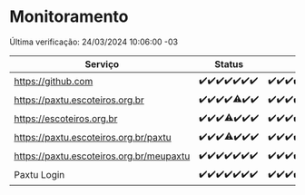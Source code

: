 # Monitoramento

Última verificação: 24/03/2024 10:06:00 -03

|Serviço|Status|Últimas 24h|
|---|---|---|
|https://github.com|<span title="2024-03-17: OK=24">✔️</span><span title="2024-03-18: OK=24">✔️</span><span title="2024-03-19: OK=24">✔️</span><span title="2024-03-20: OK=24">✔️</span><span title="2024-03-21: OK=24">✔️</span><span title="2024-03-22: OK=24">✔️</span><span title="2024-03-23: OK=14">✔️</span>|<span title="23/03/2024 11:03:00 -03 : 200">✔️</span><span title="23/03/2024 12:07:00 -03 : 200">✔️</span><span title="23/03/2024 13:06:00 -03 : 200">✔️</span><span title="23/03/2024 14:05:00 -03 : 200">✔️</span><span title="23/03/2024 15:07:00 -03 : 200">✔️</span><span title="23/03/2024 16:02:00 -03 : 200">✔️</span><span title="23/03/2024 17:06:00 -03 : 200">✔️</span><span title="23/03/2024 18:03:00 -03 : 200">✔️</span><span title="23/03/2024 19:06:00 -03 : 200">✔️</span><span title="23/03/2024 20:04:00 -03 : 200">✔️</span><span title="23/03/2024 21:33:00 -03 : 200">✔️</span><span title="23/03/2024 22:44:00 -03 : 200">✔️</span><span title="23/03/2024 23:17:00 -03 : 200">✔️</span><span title="24/03/2024 00:06:00 -03 : 200">✔️</span><span title="24/03/2024 01:07:00 -03 : 200">✔️</span><span title="24/03/2024 02:06:00 -03 : 200">✔️</span><span title="24/03/2024 03:07:00 -03 : 200">✔️</span><span title="24/03/2024 04:04:00 -03 : 200">✔️</span><span title="24/03/2024 05:07:00 -03 : 200">✔️</span><span title="24/03/2024 06:07:00 -03 : 200">✔️</span><span title="24/03/2024 07:04:00 -03 : 200">✔️</span><span title="24/03/2024 08:02:00 -03 : 200">✔️</span><span title="24/03/2024 09:10:00 -03 : 200">✔️</span><span title="24/03/2024 10:06:00 -03 : 200">✔️</span>|
|https://paxtu.escoteiros.org.br|<span title="2024-03-17: OK=24">✔️</span><span title="2024-03-18: OK=24">✔️</span><span title="2024-03-19: OK=24">✔️</span><span title="2024-03-20: OK=24">✔️</span><span title="2024-03-21: OK=23, Falhas=1">⚠️</span><span title="2024-03-22: OK=24">✔️</span><span title="2024-03-23: OK=14">✔️</span>|<span title="23/03/2024 11:03:00 -03 : 200">✔️</span><span title="23/03/2024 12:07:00 -03 : 200">✔️</span><span title="23/03/2024 13:06:00 -03 : 200">✔️</span><span title="23/03/2024 14:05:00 -03 : 200">✔️</span><span title="23/03/2024 15:07:00 -03 : 200">✔️</span><span title="23/03/2024 16:02:00 -03 : 200">✔️</span><span title="23/03/2024 17:06:00 -03 : 200">✔️</span><span title="23/03/2024 18:03:00 -03 : 200">✔️</span><span title="23/03/2024 19:06:00 -03 : 200">✔️</span><span title="23/03/2024 20:04:00 -03 : 200">✔️</span><span title="23/03/2024 21:33:00 -03 : 200">✔️</span><span title="23/03/2024 22:44:00 -03 : 200">✔️</span><span title="23/03/2024 23:17:00 -03 : 200">✔️</span><span title="24/03/2024 00:06:00 -03 : 200">✔️</span><span title="24/03/2024 01:07:00 -03 : 200">✔️</span><span title="24/03/2024 02:06:00 -03 : 200">✔️</span><span title="24/03/2024 03:07:00 -03 : 200">✔️</span><span title="24/03/2024 04:04:00 -03 : 200">✔️</span><span title="24/03/2024 05:07:00 -03 : 200">✔️</span><span title="24/03/2024 06:07:00 -03 : 200">✔️</span><span title="24/03/2024 07:04:00 -03 : 200">✔️</span><span title="24/03/2024 08:02:00 -03 : 200">✔️</span><span title="24/03/2024 09:10:00 -03 : 200">✔️</span><span title="24/03/2024 10:06:00 -03 : 200">✔️</span>|
|https://escoteiros.org.br|<span title="2024-03-17: OK=24">✔️</span><span title="2024-03-18: OK=24">✔️</span><span title="2024-03-19: OK=24">✔️</span><span title="2024-03-20: OK=22, Falhas=2">⚠️</span><span title="2024-03-21: OK=24">✔️</span><span title="2024-03-22: OK=24">✔️</span><span title="2024-03-23: OK=14">✔️</span>|<span title="23/03/2024 11:03:00 -03 : 200">✔️</span><span title="23/03/2024 12:07:00 -03 : 200">✔️</span><span title="23/03/2024 13:06:00 -03 : 200">✔️</span><span title="23/03/2024 14:05:00 -03 : 200">✔️</span><span title="23/03/2024 15:07:00 -03 : 200">✔️</span><span title="23/03/2024 16:02:00 -03 : 200">✔️</span><span title="23/03/2024 17:06:00 -03 : 200">✔️</span><span title="23/03/2024 18:03:00 -03 : 200">✔️</span><span title="23/03/2024 19:06:00 -03 : 200">✔️</span><span title="23/03/2024 20:04:00 -03 : 200">✔️</span><span title="23/03/2024 21:33:00 -03 : 200">✔️</span><span title="23/03/2024 22:44:00 -03 : 200">✔️</span><span title="23/03/2024 23:17:00 -03 : 200">✔️</span><span title="24/03/2024 00:06:00 -03 : 200">✔️</span><span title="24/03/2024 01:07:00 -03 : 200">✔️</span><span title="24/03/2024 02:06:00 -03 : 200">✔️</span><span title="24/03/2024 03:07:00 -03 : 200">✔️</span><span title="24/03/2024 04:04:00 -03 : 200">✔️</span><span title="24/03/2024 05:07:00 -03 : 200">✔️</span><span title="24/03/2024 06:07:00 -03 : 200">✔️</span><span title="24/03/2024 07:04:00 -03 : 200">✔️</span><span title="24/03/2024 08:02:00 -03 : 200">✔️</span><span title="24/03/2024 09:10:00 -03 : 200">✔️</span><span title="24/03/2024 10:06:00 -03 : 200">✔️</span>|
|https://paxtu.escoteiros.org.br/paxtu|<span title="2024-03-17: OK=24">✔️</span><span title="2024-03-18: OK=24">✔️</span><span title="2024-03-19: OK=24">✔️</span><span title="2024-03-20: OK=23, Falhas=1">⚠️</span><span title="2024-03-21: OK=24">✔️</span><span title="2024-03-22: OK=24">✔️</span><span title="2024-03-23: OK=14">✔️</span>|<span title="23/03/2024 11:03:00 -03 : 200">✔️</span><span title="23/03/2024 12:07:00 -03 : 200">✔️</span><span title="23/03/2024 13:06:00 -03 : 200">✔️</span><span title="23/03/2024 14:05:00 -03 : 200">✔️</span><span title="23/03/2024 15:07:00 -03 : 200">✔️</span><span title="23/03/2024 16:02:00 -03 : 200">✔️</span><span title="23/03/2024 17:06:00 -03 : 200">✔️</span><span title="23/03/2024 18:03:00 -03 : 200">✔️</span><span title="23/03/2024 19:06:00 -03 : 200">✔️</span><span title="23/03/2024 20:04:00 -03 : 200">✔️</span><span title="23/03/2024 21:33:00 -03 : 200">✔️</span><span title="23/03/2024 22:44:00 -03 : 200">✔️</span><span title="23/03/2024 23:17:00 -03 : 200">✔️</span><span title="24/03/2024 00:06:00 -03 : 200">✔️</span><span title="24/03/2024 01:07:00 -03 : 200">✔️</span><span title="24/03/2024 02:06:00 -03 : 200">✔️</span><span title="24/03/2024 03:07:00 -03 : 200">✔️</span><span title="24/03/2024 04:04:00 -03 : 200">✔️</span><span title="24/03/2024 05:07:00 -03 : 200">✔️</span><span title="24/03/2024 06:07:00 -03 : 200">✔️</span><span title="24/03/2024 07:04:00 -03 : 200">✔️</span><span title="24/03/2024 08:02:00 -03 : 200">✔️</span><span title="24/03/2024 09:10:00 -03 : 200">✔️</span><span title="24/03/2024 10:06:00 -03 : 200">✔️</span>|
|https://paxtu.escoteiros.org.br/meupaxtu|<span title="2024-03-17: OK=24">✔️</span><span title="2024-03-18: OK=24">✔️</span><span title="2024-03-19: OK=24">✔️</span><span title="2024-03-20: OK=24">✔️</span><span title="2024-03-21: OK=24">✔️</span><span title="2024-03-22: OK=24">✔️</span><span title="2024-03-23: OK=14">✔️</span>|<span title="23/03/2024 11:03:00 -03 : 200">✔️</span><span title="23/03/2024 12:07:00 -03 : 200">✔️</span><span title="23/03/2024 13:06:00 -03 : 200">✔️</span><span title="23/03/2024 14:05:00 -03 : 200">✔️</span><span title="23/03/2024 15:07:00 -03 : 200">✔️</span><span title="23/03/2024 16:02:00 -03 : 200">✔️</span><span title="23/03/2024 17:06:00 -03 : 200">✔️</span><span title="23/03/2024 18:03:00 -03 : 200">✔️</span><span title="23/03/2024 19:06:00 -03 : 200">✔️</span><span title="23/03/2024 20:04:00 -03 : 200">✔️</span><span title="23/03/2024 21:33:00 -03 : 200">✔️</span><span title="23/03/2024 22:44:00 -03 : 200">✔️</span><span title="23/03/2024 23:17:00 -03 : 200">✔️</span><span title="24/03/2024 00:06:00 -03 : 200">✔️</span><span title="24/03/2024 01:07:00 -03 : 200">✔️</span><span title="24/03/2024 02:06:00 -03 : 200">✔️</span><span title="24/03/2024 03:07:00 -03 : 200">✔️</span><span title="24/03/2024 04:04:00 -03 : 200">✔️</span><span title="24/03/2024 05:07:00 -03 : 200">✔️</span><span title="24/03/2024 06:07:00 -03 : 200">✔️</span><span title="24/03/2024 07:04:00 -03 : 200">✔️</span><span title="24/03/2024 08:02:00 -03 : 200">✔️</span><span title="24/03/2024 09:10:00 -03 : 200">✔️</span><span title="24/03/2024 10:06:00 -03 : 200">✔️</span>|
|Paxtu Login|<span title="2024-03-17: OK=24">✔️</span><span title="2024-03-18: OK=24">✔️</span><span title="2024-03-19: OK=24">✔️</span><span title="2024-03-20: OK=24">✔️</span><span title="2024-03-21: OK=24">✔️</span><span title="2024-03-22: OK=24">✔️</span><span title="2024-03-23: OK=14">✔️</span>|<span title="23/03/2024 11:03:00 -03 : 200">✔️</span><span title="23/03/2024 12:07:00 -03 : 200">✔️</span><span title="23/03/2024 13:06:00 -03 : 200">✔️</span><span title="23/03/2024 14:05:00 -03 : 200">✔️</span><span title="23/03/2024 15:07:00 -03 : 200">✔️</span><span title="23/03/2024 16:02:00 -03 : 200">✔️</span><span title="23/03/2024 17:06:00 -03 : 200">✔️</span><span title="23/03/2024 18:03:00 -03 : 200">✔️</span><span title="23/03/2024 19:06:00 -03 : 200">✔️</span><span title="23/03/2024 20:04:00 -03 : 200">✔️</span><span title="23/03/2024 21:33:00 -03 : 200">✔️</span><span title="23/03/2024 22:44:00 -03 : 200">✔️</span><span title="23/03/2024 23:17:00 -03 : 200">✔️</span><span title="24/03/2024 00:06:00 -03 : 200">✔️</span><span title="24/03/2024 01:07:00 -03 : 200">✔️</span><span title="24/03/2024 02:06:00 -03 : 200">✔️</span><span title="24/03/2024 03:07:00 -03 : 200">✔️</span><span title="24/03/2024 04:04:00 -03 : 200">✔️</span><span title="24/03/2024 05:07:00 -03 : 200">✔️</span><span title="24/03/2024 06:07:00 -03 : 200">✔️</span><span title="24/03/2024 07:04:00 -03 : 200">✔️</span><span title="24/03/2024 08:02:00 -03 : 200">✔️</span><span title="24/03/2024 09:10:00 -03 : 200">✔️</span><span title="24/03/2024 10:06:00 -03 : 200">✔️</span>|
